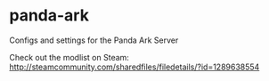 # panda-ark
Configs and settings for the Panda Ark Server

Check out the modlist on Steam: http://steamcommunity.com/sharedfiles/filedetails/?id=1289638554
